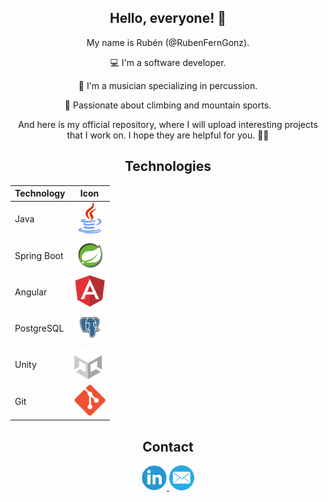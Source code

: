 <div align="center"> 

## Hello, everyone! 🤟

My name is Rubén (@RubenFernGonz).

<p>💻 I'm a software developer.</p>
<p>🎵 I'm a musician specializing in percussion.</p>
<p>🧗 Passionate about climbing and mountain sports.</p>

And here is my official repository, where I will upload interesting projects that I work on.
I hope they are helpful for you. 🤞😁

## Technologies
| Technology | Icon |
|------------|------|
| Java       | ![Java](https://github.com/RubenFernGonz/Assets/blob/main/Icons2/Logo-Java.png) |
| Spring Boot| ![Spring Boot](https://github.com/RubenFernGonz/Assets/blob/main/Icons2/Spring.png) |
| Angular    | ![Angular](https://github.com/RubenFernGonz/Assets/blob/main/Icons2/icono%20Angular.png) |
| PostgreSQL | ![PostgreSQL](https://github.com/RubenFernGonz/Assets/blob/main/Icons2/PostgreSQL-Logo.wine.png) |
| Unity      | ![Unity](https://github.com/RubenFernGonz/Assets/blob/main/Icons2/pngwing.com%20(4).png) |
| Git        | ![Git](https://github.com/RubenFernGonz/Assets/blob/main/Icons2/Logo%20Git%201.png) |

## Contact
<a href="https://www.linkedin.com/in/ruben-fdez-gonzalez/">
    <img src="https://github.com/RubenFernGonz/Assets/blob/main/Icons2/Icono%20Linkedin.png" width="40" alt="LinkedIn Badge">
</a>
<a href="mailto:rubenfergon2001@gmail.com">
    <img src="https://github.com/RubenFernGonz/Assets/blob/main/Icons2/Icono%20Correo.png" width="40" alt="Email Badge">
</a>

<!--[![GitHub Streak](http://github-readme-streak-stats.herokuapp.com?user=RubenFernGonz&theme=dark&border_radius=4.6&locale=es&date_format=j%20M%5B%20Y%5D&mode=weekly)](https://git.io/streak-stats)-->

</div>
